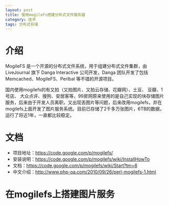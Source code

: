 ```yaml
---
layout: post
title: 使用mogilefs搭建分布式文件服务器
category: 技术
tags: 分布式存储
---
```


# 介绍
MogileFS 是一个开源的分布式文件系统，用于组建分布式文件集群，由 LiveJournal 旗下 Danga Interactive 公司开发，Danga 团队开发了包括 Memcached、MogileFS、Perlbal 等不错的开源项目。

国内使用mogilefs的有又拍（又拍图片、又拍云存储、花瓣网）、土豆、 豆瓣、1号店、 大众点评、搜狗、安居客等，99房网原来使用的是自己实现的块存储图片服务，后来由于开发人员离职，又出现丢图片等问题，后来改用mogilefs，并在mogilefs上面开发了图片服务系统。目前已存储了2千多万张图片，6TB的数据，运行了将近1年，一直都比较稳定。

# 文档
*  项目地址：<https://code.google.com/p/mogilefs/>
*  安装说明：<https://code.google.com/p/mogilefs/wiki/InstallHowTo>
*  文档：<https://code.google.com/p/mogilefs/wiki/Start?tm=6>
*  中文介绍：<http://www.php-oa.com/2010/09/26/perl-mogilefs-1.html>

# 在mogilefs上搭建图片服务



  



